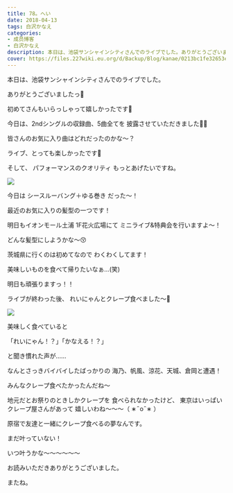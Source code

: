 ```yaml
---
title: 78。へい
date: 2018-04-13
tags: 白沢かなえ
categories: 
- 成员博客
- 白沢かなえ
description: 本日は、池袋サンシャインシティさんでのライブでした。ありがとうございましたっ🌷初めてさんもいらっしゃって嬉しかったです🎂今日は、2ndシングルの収録曲、...
cover: https://files.227wiki.eu.org/d/Backup/Blog/kanae/0213bc1fe32653edc8e744ef76761.jpg 
---
```










本日は、池袋サンシャインシティさんでのライブでした。


ありがとうございましたっ🌷






初めてさんもいらっしゃって嬉しかったです🎂





今日は、2ndシングルの収録曲、5曲全てを
披露させていただきました🐶🌸


皆さんのお気に入り曲はどれだったのかな〜？






ライブ、とっても楽しかったです🧡




そして、
パフォーマンスのクオリティ
もっとあげたいですね。




![](https://files.227wiki.eu.org/d/Backup/Blog/kanae/0213bc1fe32653edc8e744ef76761.jpg)



今日は
シースルーバング＋ゆる巻き だった〜！


最近のお気に入りの髪型の一つです！








明日もイオンモール土浦 1F花火広場にて
ミニライブ&特典会を行いますよ〜！

どんな髪型にしようかな〜😚




茨城県に行くのは初めてなので
わくわくしてます！

美味しいものを食べて帰りたいなぁ…(笑)




明日も頑張りますっ！！











ライブが終わった後、
れいにゃんとクレープ食べました〜🍦


![](https://files.227wiki.eu.org/d/Backup/Blog/kanae/0213bc1fe32653edc8e744ef76761-01.jpg)



美味しく食べていると





「れいにゃん！？」「かなえる！？」





と聞き慣れた声が……




なんとさっきバイバイしたばっかりの
海乃、帆風、涼花、天城、倉岡と遭遇！






みんなクレープ食べたかったんだね〜







地元だとお祭りのときしかクレープを
食べられなかったけど、
東京はいっぱいクレープ屋さんがあって
嬉しいわね〜〜〜（ ∗   ̑ o   ̑ ∗ ）




原宿で友達と一緒にクレープ食べるの夢なんです。


まだ叶っていない！





いつ叶うかな〜〜〜〜〜〜











お読みいただきありがとうございました。


またね。


